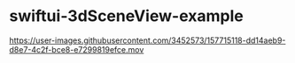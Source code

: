 # swiftui-3dSceneView-example

https://user-images.githubusercontent.com/3452573/157715118-dd14aeb9-d8e7-4c2f-bce8-e7299819efce.mov
